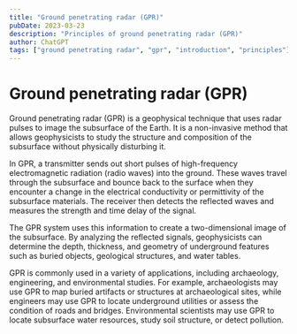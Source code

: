 ```yaml
---
title: "Ground penetrating radar (GPR)"
pubDate: 2023-03-23
description: "Principles of ground penetrating radar (GPR)"
author: ChatGPT
tags: ["ground penetrating radar", "gpr", "introduction", "principles"]
---
```


# Ground penetrating radar (GPR)

Ground penetrating radar (GPR) is a geophysical technique that uses radar pulses to image the subsurface of the Earth. It is a non-invasive method that allows geophysicists to study the structure and composition of the subsurface without physically disturbing it.

In GPR, a transmitter sends out short pulses of high-frequency electromagnetic radiation (radio waves) into the ground. These waves travel through the subsurface and bounce back to the surface when they encounter a change in the electrical conductivity or permittivity of the subsurface materials. The receiver then detects the reflected waves and measures the strength and time delay of the signal.

The GPR system uses this information to create a two-dimensional image of the subsurface. By analyzing the reflected signals, geophysicists can determine the depth, thickness, and geometry of underground features such as buried objects, geological structures, and water tables.

GPR is commonly used in a variety of applications, including archaeology, engineering, and environmental studies. For example, archaeologists may use GPR to map buried artifacts or structures at archaeological sites, while engineers may use GPR to locate underground utilities or assess the condition of roads and bridges. Environmental scientists may use GPR to locate subsurface water resources, study soil structure, or detect pollution.
